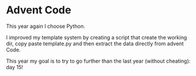 # Advent Code

This year again I choose Python.

I improved my template system by creating a script that create the working dir, copy paste template.py and then extract the data directly from advent Code.

This year my goal is to try to go further than the last year (without cheating): day 15!